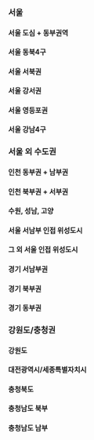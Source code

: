 ### 서울
#### 서울 도심 + 동부권역
#### 서울 동북4구
#### 서울 서북권
#### 서울 강서권
#### 서울 영등포권
#### 서울 강남4구

### 서울 외 수도권
#### 인천 동부권 + 남부권
#### 인천 북부권 + 서부권
#### 수원, 성남, 고양
#### 서울 서남부 인접 위성도시
#### 그 외 서울 인접 위성도시
#### 경기 서남부권
#### 경기 북부권
#### 경기 동부권

### 강원도/충청권
#### 강원도
#### 대전광역시/세종특별자치시
#### 충청북도
#### 충청남도 북부
#### 충청남도 남부